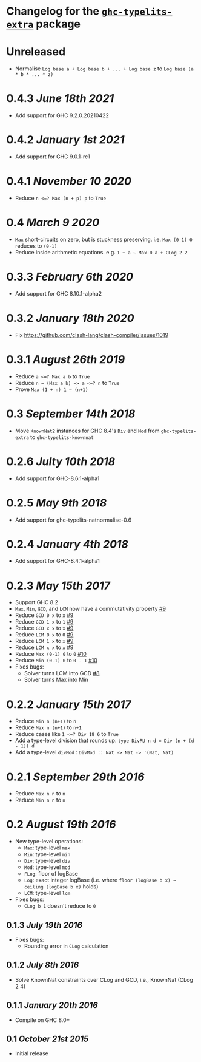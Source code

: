 # Changelog for the [`ghc-typelits-extra`](http://hackage.haskell.org/package/ghc-typelits-extra) package

# Unreleased
* Normalise `Log base a + Log base b + ... + Log base z` to `Log base (a * b * ... * z)`

# 0.4.3 *June 18th 2021*
* Add support for GHC 9.2.0.20210422

# 0.4.2 *January 1st 2021*
* Add support for GHC 9.0.1-rc1

# 0.4.1 *November 10 2020*
* Reduce `n <=? Max (n + p) p` to `True`

# 0.4 *March 9 2020*
* `Max` short-circuits on zero, but is stuckness preserving. i.e. `Max (0-1) 0` reduces to `(0-1)`
* Reduce inside arithmetic equations. e.g. `1 + a ~ Max 0 a + CLog 2 2`

# 0.3.3 *February 6th 2020*
* Add support for GHC 8.10.1-alpha2

# 0.3.2 *January 18th 2020*
* Fix https://github.com/clash-lang/clash-compiler/issues/1019

# 0.3.1 *August 26th 2019*
* Reduce `a <=? Max a b` to `True`
* Reduce `n ~ (Max a b) => a <=? n` to `True`
* Prove `Max (1 + n) 1 ~ (n+1)`

# 0.3 *September 14th 2018*
* Move `KnownNat2` instances for GHC 8.4's `Div` and `Mod` from `ghc-typelits-extra` to `ghc-typelits-knownnat`

# 0.2.6 *Julty 10th 2018*
* Add support for GHC-8.6.1-alpha1

# 0.2.5 *May 9th 2018*
* Add support for ghc-typelits-natnormalise-0.6

# 0.2.4 *January 4th 2018*
* Add support for GHC-8.4.1-alpha1

# 0.2.3 *May 15th 2017*
* Support GHC 8.2
* `Max`, `Min`, `GCD`, and `LCM` now have a commutativity property [#9](https://github.com/clash-lang/ghc-typelits-extra/issues/9)
* Reduce `GCD 0 x` to `x` [#9](https://github.com/clash-lang/ghc-typelits-extra/issues/9)
* Reduce `GCD 1 x` to `1` [#9](https://github.com/clash-lang/ghc-typelits-extra/issues/9)
* Reduce `GCD x x` to `x` [#9](https://github.com/clash-lang/ghc-typelits-extra/issues/9)
* Reduce `LCM 0 x` to `0` [#9](https://github.com/clash-lang/ghc-typelits-extra/issues/9)
* Reduce `LCM 1 x` to `x` [#9](https://github.com/clash-lang/ghc-typelits-extra/issues/9)
* Reduce `LCM x x` to `x` [#9](https://github.com/clash-lang/ghc-typelits-extra/issues/9)
* Reduce `Max (0-1) 0` to `0` [#10](https://github.com/clash-lang/ghc-typelits-extra/issues/10)
* Reduce `Min (0-1) 0` to `0 - 1` [#10](https://github.com/clash-lang/ghc-typelits-extra/issues/10)
* Fixes bugs:
  * Solver turns LCM into GCD [#8](https://github.com/clash-lang/ghc-typelits-extra/issues/8)
  * Solver turns Max into Min

# 0.2.2 *January 15th 2017*
* Reduce `Min n (n+1)` to `n`
* Reduce `Max n (n+1)` to `n+1`
* Reduce cases like `1 <=? Div 18 6` to `True`
* Add a type-level division that rounds up: `type DivRU n d = Div (n + (d - 1)) d`
* Add a type-level `divMod` : `DivMod :: Nat -> Nat -> '(Nat, Nat)`

# 0.2.1 *September 29th 2016*
* Reduce `Max n n` to `n`
* Reduce `Min n n` to `n`

# 0.2 *August 19th 2016*
* New type-level operations:
  * `Max`: type-level `max`
  * `Min`: type-level `min`
  * `Div`: type-level `div`
  * `Mod`: type-level `mod`
  * `FLog`: floor of logBase
  * `Log`: exact integer logBase (i.e. where `floor (logBase b x) ~ ceiling (logBase b x)` holds)
  * `LCM`: type-level `lcm`
* Fixes bugs:
  * `CLog b 1` doesn't reduce to `0`

## 0.1.3 *July 19th 2016*
* Fixes bugs:
  * Rounding error in `CLog` calculation

## 0.1.2 *July 8th 2016*
* Solve KnownNat constraints over CLog and GCD, i.e., KnownNat (CLog 2 4)

## 0.1.1 *January 20th 2016*
* Compile on GHC 8.0+

## 0.1 *October 21st 2015*
* Initial release
